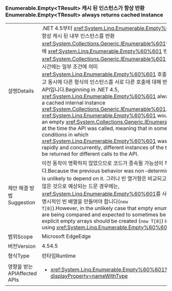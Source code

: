 ### <a name="enumerableemptylttresultgt-always-returns-cached-instance"></a><span data-ttu-id="a8bb7-101">Enumerable.Empty&lt;TResult&gt; 캐시 된 인스턴스가 항상 반환</span><span class="sxs-lookup"><span data-stu-id="a8bb7-101">Enumerable.Empty&lt;TResult&gt; always returns cached instance</span></span>

|   |   |
|---|---|
|<span data-ttu-id="a8bb7-102">설명</span><span class="sxs-lookup"><span data-stu-id="a8bb7-102">Details</span></span>|<span data-ttu-id="a8bb7-103">.NET 4.5부터 <xref:System.Linq.Enumerable.Empty%60%601> 항상 캐시 된 내부 인스턴스를 반환 <xref:System.Collections.Generic.IEnumerable%601>합니다. 이전에 <xref:System.Linq.Enumerable.Empty%60%601> 빈 캐시는 <xref:System.Collections.Generic.IEnumerable%601> API 호출 된 시간에는 일부 조건에 의미 <xref:System.Linq.Enumerable.Empty%60%601> 호출한 신속 하 고 동시에 다른 형식의 인스턴스를 서로 다른 호출에 대해 반환 될 수는 API입니다.</span><span class="sxs-lookup"><span data-stu-id="a8bb7-103">Beginning in .NET 4.5, <xref:System.Linq.Enumerable.Empty%60%601> always returns a cached internal instance <xref:System.Collections.Generic.IEnumerable%601>.Previously, <xref:System.Linq.Enumerable.Empty%60%601> would cache an empty <xref:System.Collections.Generic.IEnumerable%601> at the time the API was called, meaning that in some conditions in which <xref:System.Linq.Enumerable.Empty%60%601> was called rapidly and concurrently, different instances of the type could be returned for different calls to the API.</span></span>|
|<span data-ttu-id="a8bb7-104">제안 해결 방법</span><span class="sxs-lookup"><span data-stu-id="a8bb7-104">Suggestion</span></span>|<span data-ttu-id="a8bb7-105">이전 동작이 명확하지 않았으므로 코드가 종속될 가능성이 작습니다.</span><span class="sxs-lookup"><span data-stu-id="a8bb7-105">Because the previous behavior was non-deterministic, code is unlikely to depend on it.</span></span> <span data-ttu-id="a8bb7-106">그러나 빈 열거형은 비교되고 때로는 같지 않은 것으로 예상되는 드문 경우에는, <xref:System.Linq.Enumerable.Empty%60%601>를 사용하는 대신 명시적인 빈 배열을 만들어야 합니다(<code>new T[0]</code>).</span><span class="sxs-lookup"><span data-stu-id="a8bb7-106">However, in the unlikely case that empty enumerables are being compared and expected to sometimes be unequal, explicit empty arrays should be created (<code>new T[0]</code>) instead of using <xref:System.Linq.Enumerable.Empty%60%601>.</span></span>|
|<span data-ttu-id="a8bb7-107">범위</span><span class="sxs-lookup"><span data-stu-id="a8bb7-107">Scope</span></span>|<span data-ttu-id="a8bb7-108">Microsoft Edge</span><span class="sxs-lookup"><span data-stu-id="a8bb7-108">Edge</span></span>|
|<span data-ttu-id="a8bb7-109">버전</span><span class="sxs-lookup"><span data-stu-id="a8bb7-109">Version</span></span>|<span data-ttu-id="a8bb7-110">4.5</span><span class="sxs-lookup"><span data-stu-id="a8bb7-110">4.5</span></span>|
|<span data-ttu-id="a8bb7-111">형식</span><span class="sxs-lookup"><span data-stu-id="a8bb7-111">Type</span></span>|<span data-ttu-id="a8bb7-112">런타임</span><span class="sxs-lookup"><span data-stu-id="a8bb7-112">Runtime</span></span>|
|<span data-ttu-id="a8bb7-113">영향을 받는 API</span><span class="sxs-lookup"><span data-stu-id="a8bb7-113">Affected APIs</span></span>|<ul><li><xref:System.Linq.Enumerable.Empty%60%601?displayProperty=nameWithType></li></ul>|

